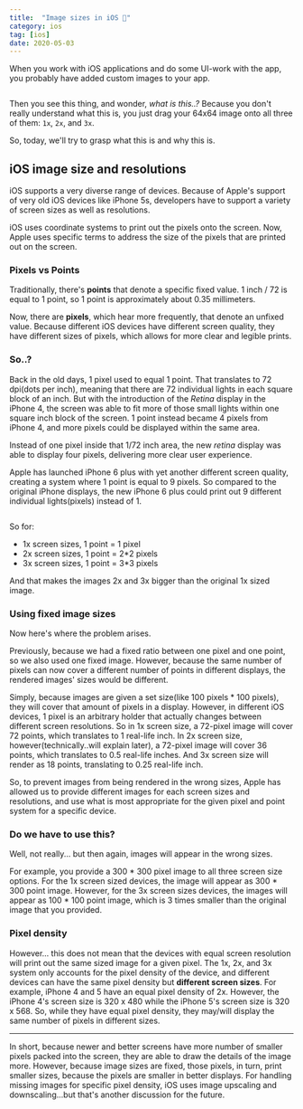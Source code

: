 ```yaml
---
title:  "Image sizes in iOS 🌅"
category: ios
tag: [ios]
date: 2020-05-03
---
```


When you work with iOS applications and do some UI-work with the app, you probably have added custom images to your app. 

<img src="{{ site.url }}{{ site.baseurl }}/assets/images/posts/20200503/xcode-image-view.png" alt="">

Then you see this thing, and wonder, *what is this..?* Because you don't really understand what this is, you just drag your 64x64 image onto all three of them: `1x`, `2x`, and `3x`.

So, today, we'll try to grasp what this is and why this is.

## iOS image size and resolutions
iOS supports a very diverse range of devices. Because of Apple's support of very old iOS devices like iPhone 5s, developers have to support a variety of screen sizes as well as resolutions. 

iOS uses coordinate systems to print out the pixels onto the screen. Now, Apple uses specific terms to address the size of the pixels that are printed out on the screen.

### Pixels vs Points
Traditionally, there's **points** that denote a specific fixed value. 1 inch / 72 is equal to 1 point, so 1 point is approximately about 0.35 millimeters. 

Now, there are **pixels**, which hear more frequently, that denote an unfixed value. Because different iOS devices have different screen quality, they have different sizes of pixels, which allows for more clear and legible prints.

### So..?
Back in the old days, 1 pixel used to equal 1 point. That translates to 72 dpi(dots per inch), meaning that there are 72 individual lights in each square block of an inch. 
But with the introduction of the *Retina* display in the iPhone 4, the screen was able to fit more of those small lights within one square inch block of the screen. 1 point instead became 4 pixels from iPhone 4, and more pixels could be displayed within the same area. 

Instead of one pixel inside that 1/72 inch area, the new *retina* display was able to display four pixels, delivering more clear user experience.

Apple has launched iPhone 6 plus with yet another different screen quality, creating a system where 1 point is equal to 9 pixels. So compared to the original iPhone displays, the new iPhone 6 plus could print out 9 different individual lights(pixels) instead of 1.

<img src="{{ site.url }}{{ site.baseurl }}/assets/images/posts/20200503/pixel-comparison.png" alt="">

So for:
* 1x screen sizes, 1 point = 1 pixel
* 2x screen sizes, 1 point = 2*2 pixels
* 3x screen sizes, 1 point = 3*3 pixels

And that makes the images 2x and 3x bigger than the original 1x sized image. 

### Using fixed image sizes
Now here's where the problem arises. 

Previously, because we had a fixed ratio between one pixel and one point, so we also used one fixed image. However, because the same number of pixels can now cover a different number of points in different displays, the rendered images' sizes would be different. 

Simply, because images are given a set size(like 100 pixels * 100 pixels), they will cover that amount of pixels in a display. However, in different iOS devices, 1 pixel is an arbitrary holder that actually changes between different screen resolutions. 
So in 1x screen size, a 72-pixel image will cover 72 points, which translates to 1 real-life inch. In 2x screen size, however(technically..will explain later), a 72-pixel image will cover 36 points, which translates to 0.5 real-life inches. And 3x screen size will render as 18 points, translating to 0.25 real-life inch. 

So, to prevent images from being rendered in the wrong sizes, Apple has allowed us to provide different images for each screen sizes and resolutions, and use what is most appropriate for the given pixel and point system for a specific device. 

### Do we have to use this?
Well, not really... but then again, images will appear in the wrong sizes. 

For example, you provide a 300 * 300 pixel image to all three screen size options. For the 1x screen sized devices, the image will appear as 300 * 300 point image. However, for the 3x screen sizes devices, the images will appear as 100 * 100 point image, which is 3 times smaller than the original image that you provided. 

### Pixel density
However... this does not mean that the devices with equal screen resolution will print out the same sized image for a given pixel. The 1x, 2x, and 3x system only accounts for the pixel density of the device, and different devices can have the same pixel density but **different screen sizes**. For example, iPhone 4 and 5 have an equal pixel density of 2x. However, the iPhone 4's screen size is 320 x 480 while the iPhone 5's screen size is 320 x 568. So, while they have equal pixel density, they may/will display the same number of pixels in different sizes. 

---

In short, because newer and better screens have more number of smaller pixels packed into the screen, they are able to draw the details of the image more. However, because image sizes are fixed, those pixels, in turn, print smaller sizes, because the pixels are smaller in better displays. For handling missing images for specific pixel density, iOS uses image upscaling and downscaling...but that's another discussion for the future. 
